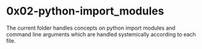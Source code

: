 # 0x02-python-import_modules
The current folder handles concepts on python import modules and command line arguments which are handled systemically according to each file.
